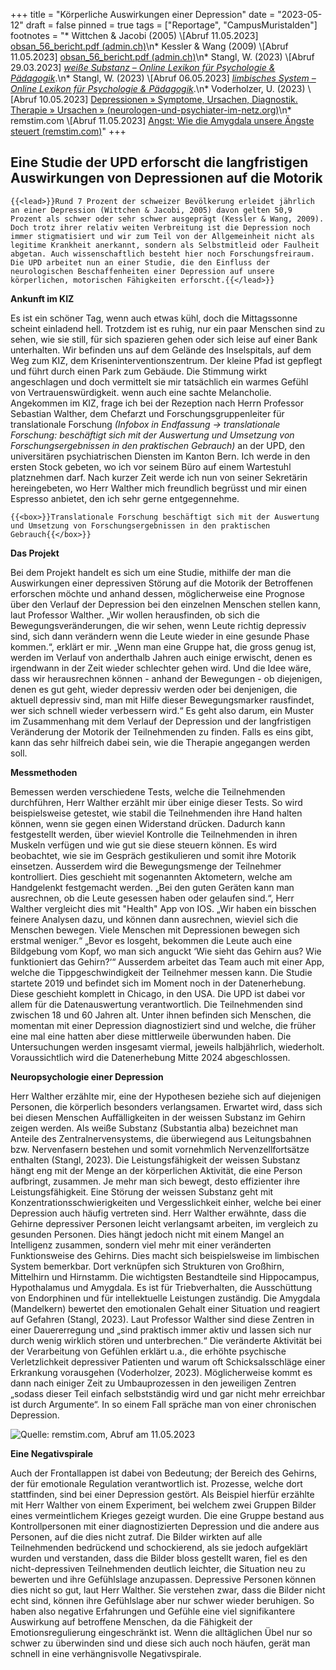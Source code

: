 +++
title = "Körperliche Auswirkungen einer Depression"
date = "2023-05-12"
draft = false
pinned = true
tags = ["Reportage", "CampusMuristalden"]
footnotes = "* Wittchen & Jacobi (2005) \\[Abruf 11.05.2023] [obsan_56_bericht.pdf (admin.ch)](https://www.obsan.admin.ch/sites/default/files/2021-08/obsan_56_bericht.pdf)\n* Kessler & Wang (2009) \\[Abruf 11.05.2023] [obsan_56_bericht.pdf (admin.ch)](https://www.obsan.admin.ch/sites/default/files/2021-08/obsan_56_bericht.pdf)\n* Stangl, W. (2023) \\[Abruf 29.03.2023] *[weiße Substanz – Online Lexikon für Psychologie & Pädagogik](https://lexikon.stangl.eu/31874/weisse-substanz)*.\n* Stangl, W. (2023) \\[Abruf 06.05.2023] *[limbisches System – Online Lexikon für Psychologie & Pädagogik](https://lexikon.stangl.eu/1731/limbisches-system)*.[](https://www.neurologen-und-psychiater-im-netz.org/psychiatrie-psychosomatik-psychotherapie/stoerungen-erkrankungen/depressionen/ursachen/#SnippetTab)\n* Voderholzer, U. (2023) \\[Abruf 10.05.2023] [Depressionen » Symptome, Ursachen, Diagnostik. Therapie » Ursachen » (neurologen-und-psychiater-im-netz.org)](https://www.neurologen-und-psychiater-im-netz.org/psychiatrie-psychosomatik-psychotherapie/stoerungen-erkrankungen/depressionen/ursachen/#SnippetTab)\n* remstim.com \\[Abruf 11.05.2023] [Angst: Wie die Amygdala unsere Ängste steuert (remstim.com)](https://remstim.com/angst-amygdala-aengste-steuert/)"
+++
## Eine Studie der UPD erforscht die langfristigen Auswirkungen von Depressionen auf die Motorik

`{{<lead>}}Rund 7 Prozent der schweizer Bevölkerung erleidet jährlich an einer Depression (Wittchen & Jacobi, 2005) davon gelten 50,9 Prozent als schwer oder sehr schwer ausgeprägt (Kessler & Wang, 2009). Doch trotz ihrer relativ weiten Verbreitung ist die Depression noch immer stigmatisiert und wir zum Teil von der Allgemeinheit nicht als legitime Krankheit anerkannt, sondern als Selbstmitleid oder Faulheit abgetan. Auch wissenschaftlich besteht hier noch Forschungsfreiraum. Die UPD arbeitet nun an einer Studie, die den Einfluss der neurologischen Beschaffenheiten einer Depression auf unsere körperlichen, motorischen Fähigkeiten erforscht.{{</lead>}}`

**Ankunft im KIZ**

Es ist ein schöner Tag, wenn auch etwas kühl, doch die Mittagssonne scheint einladend hell. Trotzdem ist es ruhig, nur ein paar Menschen sind zu sehen, wie sie still, für sich spazieren gehen oder sich leise auf einer Bank unterhalten. Wir befinden uns auf dem Gelände des Inselspitals, auf dem Weg zum KIZ, dem Kriseninterventionszentrum. Der kleine Pfad ist gepflegt und führt durch einen Park zum Gebäude. Die Stimmung wirkt angeschlagen und doch vermittelt sie mir tatsächlich ein warmes Gefühl von Vertrauenswürdigkeit. wenn auch eine sachte Melancholie. Angekommen im KIZ, frage ich bei der Rezeption nach Herrn Professor Sebastian Walther, dem Chefarzt und Forschungsgruppenleiter für translationale Forschung *(Infobox in Endfassung -> translationale Forschung: beschäftigt sich mit der Auswertung und Umsetzung von Forschungsergebnissen in den praktischen Gebrauch)* an der UPD, den universitären psychiatrischen Diensten im Kanton Bern. Ich werde in den ersten Stock gebeten, wo ich vor seinem Büro auf einem Wartestuhl platznehmen darf. Nach kurzer Zeit werde ich nun von seiner Sekretärin hereingebeten, wo Herr Walther mich freundlich begrüsst und mir einen Espresso anbietet, den ich sehr gerne entgegennehme.

`{{<box>}}Translationale Forschung beschäftigt sich mit der Auswertung und Umsetzung von Forschungsergebnissen in den praktischen Gebrauch{{</box>}}`

**Das Projekt**

Bei dem Projekt handelt es sich um eine Studie, mithilfe der man die Auswirkungen einer depressiven Störung auf die Motorik der Betroffenen erforschen möchte und anhand dessen, möglicherweise eine Prognose über den Verlauf der Depression bei den einzelnen Menschen stellen kann, laut Professor Walther. „Wir wollen herausfinden, ob sich die Bewegungsveränderungen, die wir sehen, wenn Leute richtig depressiv sind, sich dann verändern wenn die Leute wieder in eine gesunde Phase kommen.“, erklärt er mir. „Wenn man eine Gruppe hat, die gross genug ist, werden im Verlauf von anderthalb Jahren auch einige erwischt, denen es irgendwann in der Zeit wieder schlechter gehen wird. Und die Idee wäre, dass wir herausrechnen können - anhand der Bewegungen - ob diejenigen, denen es gut geht, wieder depressiv werden oder bei denjenigen, die aktuell depressiv sind, man mit Hilfe dieser Bewegungsmarker rausfindet, wer sich schnell wieder verbessern wird.“ Es geht also darum, ein Muster im Zusammenhang mit dem Verlauf der Depression und der langfristigen Veränderung der Motorik der Teilnehmenden zu finden. Falls es eins gibt, kann das sehr hilfreich dabei sein, wie die Therapie angegangen werden soll.

**Messmethoden**

Bemessen werden verschiedene Tests, welche die Teilnehmenden durchführen, Herr Walther erzählt mir über einige dieser Tests. So wird beispielsweise getestet, wie stabil die Teilnehmenden ihre Hand halten können, wenn sie gegen einen Widerstand drücken. Dadurch kann festgestellt werden, über wieviel Kontrolle die Teilnehmenden in ihren Muskeln verfügen und wie gut sie diese steuern können. Es wird beobachtet, wie sie im Gespräch gestikulieren und somit ihre Motorik einsetzen. Ausserdem wird die Bewegungsmenge der Teilnehmer kontrolliert. Dies geschieht mit sogenannten Aktometern, welche am Handgelenkt festgemacht werden. „Bei den guten Geräten kann man ausrechnen, ob die Leute gesessen haben oder gelaufen sind.“, Herr Walther vergleicht dies mit "Health" App von IOS. „Wir haben ein bisschen feinere Analysen dazu, und können dann ausrechnen, wieviel sich die Menschen bewegen. Viele Menschen mit Depressionen bewegen sich erstmal weniger.“ „Bevor es losgeht, bekommen die Leute auch eine Bildgebung vom Kopf, wo man sich anguckt ‘Wie sieht das Gehirn aus? Wie funktioniert das Gehirn?‘“ Ausserdem arbeitet das Team auch mit einer App, welche die Tippgeschwindigkeit der Teilnehmer messen kann. Die Studie startete 2019 und befindet sich im Moment noch in der Datenerhebung. Diese geschieht komplett in Chicago, in den USA. Die UPD ist dabei vor allem für die Datenauswertung verantwortlich. Die Teilnehmenden sind zwischen 18 und 60 Jahren alt. Unter ihnen befinden sich Menschen, die momentan mit einer Depression diagnostiziert sind und welche, die früher eine mal eine hatten aber diese mittlerweile überwunden haben. Die Untersuchungen werden insgesamt viermal, jeweils halbjährlich, wiederholt. Voraussichtlich wird die Datenerhebung Mitte 2024 abgeschlossen.

**Neuropsychologie einer Depression**

Herr Walther erzählte mir, eine der Hypothesen beziehe sich auf diejenigen Personen, die körperlich besonders verlangsamen. Erwartet wird, dass sich bei diesen Menschen Auffälligkeiten in der weissen Substanz im Gehirn zeigen werden. Als weiße Substanz (Substantia alba) bezeichnet man Anteile des Zentralnervensystems, die überwiegend aus Leitungsbahnen bzw. Nervenfasern bestehen und somit vornehmlich Nervenzellfortsätze enthalten (Stangl, 2023). Die Leistungsfähigkeit der weissen Substanz hängt eng mit der Menge an der körperlichen Aktivität, die eine Person aufbringt, zusammen. Je mehr man sich bewegt, desto effizienter ihre Leistungsfähigkeit. Eine Störung der weissen Substanz geht mit Konzentrationsschwierigkeiten und Vergesslichkeit einher, welche bei einer Depression auch häufig vertreten sind. Herr Walther erwähnte, dass die Gehirne depressiver Personen leicht verlangsamt arbeiten, im vergleich zu gesunden Personen. Dies hängt jedoch nicht mit einem Mangel an Intelligenz zusammen, sondern viel mehr mit einer veränderten Funktionsweise des Gehirns. Dies macht sich beispielsweise im limbischen System bemerkbar. Dort verknüpfen sich Strukturen von Großhirn, Mittelhirn und Hirnstamm. Die wichtigsten Bestandteile sind Hippocampus, Hypothalamus und Amygdala. Es ist für Triebverhalten, die Ausschüttung von Endorphinen und für intellektuelle Leistungen zuständig. Die Amygdala (Mandelkern) bewertet den emotionalen Gehalt einer Situation und reagiert auf Gefahren (Stangl, 2023). Laut Professor Walther sind diese Zentren in einer Dauererregung und „sind praktisch immer aktiv und lassen sich nur durch wenig wirklich stören und unterbrechen.“ Die veränderte Aktivität bei der Verarbeitung von Gefühlen erklärt u.a., die erhöhte psychische Verletzlichkeit depressiver Patienten und warum oft Schicksalsschläge einer Erkrankung vorausgehen (Voderholzer, 2023). Möglicherweise kommt es dann nach einiger Zeit zu Umbauprozessen in den jeweiligen Zentren „sodass dieser Teil einfach selbstständig wird und gar nicht mehr erreichbar ist durch Argumente“. In so einem Fall spräche man von einer chronischen Depression. 

![Quelle: remstim.com, Abruf am 11.05.2023](https://remstim.com/wp-content/uploads/2014/10/Limbisches-Gehirn_DE.jpg "Das limbische System")

**Eine Negativspirale**

Auch der Frontallappen ist dabei von Bedeutung; der Bereich des Gehirns, der für emotionale Regulation verantwortlich ist. Prozesse, welche dort stattfinden, sind bei einer Depression gestört. Als Beispiel hierfür erzählte mit Herr Walther von einem Experiment, bei welchem zwei Gruppen Bilder eines vermeintlichem Krieges gezeigt wurden. Die eine Gruppe bestand aus Kontrollpersonen mit einer diagnostizierten Depression und die andere aus Personen, auf die dies nicht zutraf. Die Bilder wirkten auf alle Teilnehmenden bedrückend und schockierend, als sie jedoch aufgeklärt wurden und verstanden, dass die Bilder bloss gestellt waren, fiel es den nicht-depressiven Teilnehmenden deutlich leichter, die Situation neu zu bewerten und ihre Gefühlslage anzupassen. Depressive Personen können dies nicht so gut, laut Herr Walther. Sie verstehen zwar, dass die Bilder nicht echt sind, können ihre Gefühlslage aber nur schwer wieder beruhigen. So haben also negative Erfahrungen und Gefühle eine viel signifikantere Auswirkung auf betroffene Menschen, da die Fähigkeit der Emotionsregulierung eingeschränkt ist.  Wenn die alltäglichen Übel nur so schwer zu überwinden sind und diese sich auch noch häufen, gerät man schnell in eine verhängnisvolle Negativspirale.
